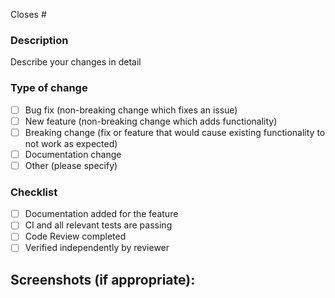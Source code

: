 Closes # <!-- If there is no issue to link, you can remove this -->

### Description
Describe your changes in detail

### Type of change

- [ ] Bug fix (non-breaking change which fixes an issue)
- [ ] New feature (non-breaking change which adds functionality)
- [ ] Breaking change (fix or feature that would cause existing functionality to not work as expected)
- [ ] Documentation change
- [ ] Other (please specify)

### Checklist

- [ ] Documentation added for the feature
- [ ] CI and all relevant tests are passing
- [ ] Code Review completed
- [ ] Verified independently by reviewer

## Screenshots (if appropriate):